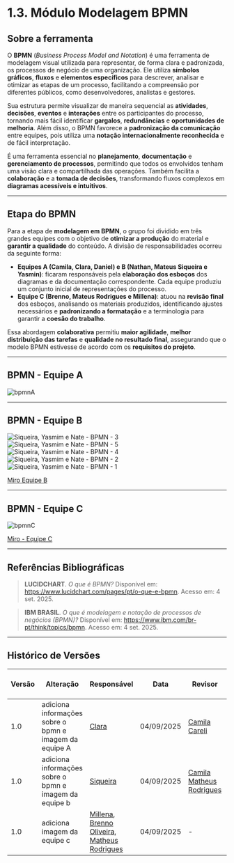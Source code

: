 # 1.3. Módulo Modelagem BPMN

## Sobre a ferramenta

O **BPMN** (*Business Process Model and Notation*) é uma ferramenta de modelagem visual utilizada para representar, de forma clara e padronizada, os processos de negócio de uma organização. Ele utiliza **símbolos gráficos**, **fluxos** e **elementos específicos** para descrever, analisar e otimizar as etapas de um processo, facilitando a compreensão por diferentes públicos, como desenvolvedores, analistas e gestores.

Sua estrutura permite visualizar de maneira sequencial as **atividades**, **decisões**, **eventos** e **interações** entre os participantes do processo, tornando mais fácil identificar **gargalos**, **redundâncias** e **oportunidades de melhoria**. Além disso, o BPMN favorece a **padronização da comunicação** entre equipes, pois utiliza uma **notação internacionalmente reconhecida** e de fácil interpretação.

É uma ferramenta essencial no **planejamento**, **documentação** e **gerenciamento de processos**, permitindo que todos os envolvidos tenham uma visão clara e compartilhada das operações. Também facilita a **colaboração** e a **tomada de decisões**, transformando fluxos complexos em **diagramas acessíveis e intuitivos**.

---

## Etapa do BPMN

Para a etapa de **modelagem em BPMN**, o grupo foi dividido em três grandes equipes com o objetivo de **otimizar a produção** do material e **garantir a qualidade** do conteúdo. A divisão de responsabilidades ocorreu da seguinte forma:

- **Equipes A (Camila, Clara, Daniel) e B (Nathan, Mateus Siqueira e Yasmin)**: ficaram responsáveis pela **elaboração dos esboços** dos diagramas e da documentação correspondente. Cada equipe produziu um conjunto inicial de representações do processo.
- **Equipe C (Brenno, Mateus Rodrigues e Millena)**: atuou na **revisão final** dos esboços, analisando os materiais produzidos, identificando ajustes necessários e **padronizando a formatação** e a terminologia para garantir a **coesão do trabalho**.

Essa abordagem **colaborativa** permitiu **maior agilidade**, **melhor distribuição das tarefas** e **qualidade no resultado final**, assegurando que o modelo BPMN estivesse de acordo com os **requisitos do projeto**.

---

## BPMN - Equipe A 
![bpmnA](https://github.com/user-attachments/assets/a1027c55-7f1e-40b4-89ce-077e883b95d4)

---

## BPMN - Equipe B
![Siqueira, Yasmim e Nate - BPMN - 3](https://github.com/user-attachments/assets/f13b5192-4c7e-4f43-81a6-b0566424c9e1)
![Siqueira, Yasmim e Nate - BPMN - 5](https://github.com/user-attachments/assets/6f492b74-5d82-488c-82a1-e888a934cc59)
![Siqueira, Yasmim e Nate - BPMN - 4](https://github.com/user-attachments/assets/d4ebb1ee-8434-4b83-bfc1-83c284003f6e)
![Siqueira, Yasmim e Nate - BPMN - 2](https://github.com/user-attachments/assets/be63eba6-77a0-4cdb-a5b7-0cffec018ace)
![Siqueira, Yasmim e Nate - BPMN - 1 ](https://github.com/user-attachments/assets/29d54421-3c9b-4be1-848f-8504164a0f4e)

[Miro Equipe B](https://miro.com/app/board/uXjVJM1_lo8=/)

---

## BPMN - Equipe C

![bpmnC](https://github-production-user-asset-6210df.s3.amazonaws.com/60625345/485942393-505f0681-2ceb-4f2a-b127-866e5dbef741.png?X-Amz-Algorithm=AWS4-HMAC-SHA256&X-Amz-Credential=AKIAVCODYLSA53PQK4ZA%2F20250905%2Fus-east-1%2Fs3%2Faws4_request&X-Amz-Date=20250905T034843Z&X-Amz-Expires=300&X-Amz-Signature=fff817bc7fe233d531b7de6b6082b1dd1e1193ec05fbe74c4b94a0cecde4b7a5&X-Amz-SignedHeaders=host)

[Miro - Equipe C](https://miro.com/app/board/uXjVJNoibQE=/?moveToWidget=3458764639416326386&cot=14)

---

## Referências Bibliográficas

> **LUCIDCHART**. *O que é BPMN?* Disponível em: <https://www.lucidchart.com/pages/pt/o-que-e-bpmn>. Acesso em: 4 set. 2025.  

> **IBM BRASIL**. *O que é modelagem e notação de processos de negócios (BPMN)?* Disponível em: <https://www.ibm.com/br-pt/think/topics/bpmn>. Acesso em: 4 set. 2025.

---
## Histórico de Versões

| Versão | Alteração | Responsável | Data | Revisor |  Detalhes da Revisão | Data da Revisão |
|--------|-----------|-------------|------|---------|----------------------|-----------------|
| 1.0 | adiciona informações sobre o bpmn e imagem da equipe A | [Clara](https://github.com/alvezclari) | 04/09/2025 | [Camila Careli](https://github.com/camilascareli) | Incluir da referência da imagem da Equipe A | 04/09/2025 |
| 1.0 | adiciona informações sobre o bpmn e imagem da equipe b | [Siqueira](https://github.com/siqueira-prog) | 04/09/2025 | [Camila Matheus Rodrigues]([https://github.com/camilascareli](https://github.com/mrodrigues14)) | Incluir da referência da imagem da Equipe A | 04/09/2025 |
| 1.0 | adiciona imagem da equipe c | [Millena](https://github.com/MillenaQueiroz),  [Brenno Oliveira](https://github.com/brenno-silva01), [Matheus Rodrigues](https://github.com/mrodrigues14) | 04/09/2025 | - | - | 04/09/2025 |
